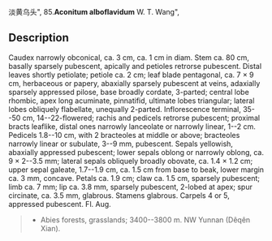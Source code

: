 淡黄乌头",
85.**Aconitum alboflavidum** W. T. Wang",

## Description
Caudex narrowly obconical, ca. 3 cm, ca. 1 cm in diam. Stem ca. 80 cm, basally sparsely pubescent, apically and petioles retrorse pubescent. Distal leaves shortly petiolate; petiole ca. 2 cm; leaf blade pentagonal, ca. 7 × 9 cm, herbaceous or papery, abaxially sparsely pubescent at veins, adaxially sparsely appressed pilose, base broadly cordate, 3-parted; central lobe rhombic, apex long acuminate, pinnatifid, ultimate lobes triangular; lateral lobes obliquely flabellate, unequally 2-parted. Inflorescence terminal, 35--50 cm, 14--22-flowered; rachis and pedicels retrorse pubescent; proximal bracts leaflike, distal ones narrowly lanceolate or narrowly linear, 1--2 cm. Pedicels 1.8--10 cm, with 2 bracteoles at middle or above; bracteoles narrowly linear or subulate, 3--9 mm, pubescent. Sepals yellowish, abaxially appressed pubescent; lower sepals oblong or narrowly oblong, ca. 9 × 2--3.5 mm; lateral sepals obliquely broadly obovate, ca. 1.4 × 1.2 cm; upper sepal galeate, 1.7--1.9 cm, ca. 1.5 cm from base to beak, lower margin ca. 3 mm, concave. Petals ca. 1.9 cm; claw ca. 1.5 cm, sparsely pubescent; limb ca. 7 mm; lip ca. 3.8 mm, sparsely pubescent, 2-lobed at apex; spur circinate, ca. 3.5 mm, glabrous. Stamens glabrous. Carpels 4 or 5, appressed pubescent. Fl. Aug.

> * Abies forests, grasslands; 3400--3800 m. NW Yunnan (Dêqên Xian).

